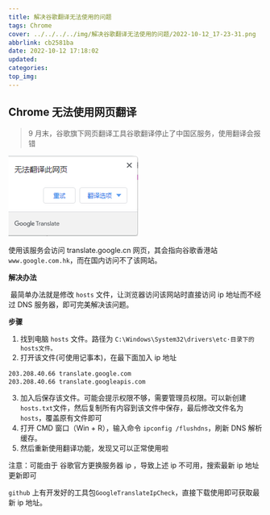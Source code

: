```yaml
---
title: 解决谷歌翻译无法使用的问题
tags: Chrome
cover: ../../../../img/解决谷歌翻译无法使用的问题/2022-10-12_17-23-31.png
abbrlink: cb2581ba
date: 2022-10-12 17:18:02
updated:
categories:
top_img:
---
```


## Chrome 无法使用网页翻译

> 9 月末，谷歌旗下网页翻译工具谷歌翻译停止了中国区服务，使用翻译会报错

![](../../../../img/解决谷歌翻译无法使用的问题/2022-10-12_17-23-31.png)

使用该服务会访问 translate.google.cn 网页，其会指向谷歌香港站  `www.google.com.hk`，而在国内访问不了该网站。

**解决办法**

​	最简单办法就是修改 `hosts` 文件，让浏览器访问该网站时直接访问 ip 地址而不经过 DNS 服务器，即可完美解决该问题。

**步骤**

1. 找到电脑 `hosts` 文件。路径为 `C:\Windows\System32\drivers\etc·目录下的hosts文件。`
2. 打开该文件(可使用记事本)，在最下面加入 ip 地址

```
203.208.40.66 translate.google.com
203.208.40.66 translate.googleapis.com
```

3. 加入后保存该文件。可能会提示权限不够，需要管理员权限。可以新创建 `hosts.txt`文件，然后复制所有内容到该文件中保存，最后修改文件名为 `hosts`，覆盖原有文件即可
4. 打开 CMD 窗口（Win + R），输入命令 `ipconfig /flushdns`，刷新 DNS 解析缓存。
5. 然后重新使用翻译功能，发现又可以正常使用啦

注意：可能由于 谷歌官方更换服务器 ip ，导致上述 ip 不可用，搜索最新 ip 地址更新即可

`github` 上有开发好的工具包`GoogleTranslateIpCheck`，直接下载使用即可获取最新 ip 地址。